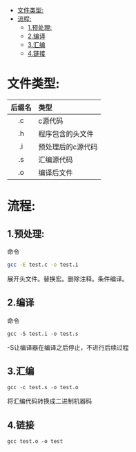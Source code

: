 
<!-- @import "[TOC]" {cmd="toc" depthFrom=1 dekvpthTo=6 orderedList=false} -->

<!-- code_chunk_output -->

- [文件类型:](#文件类型)
- [流程:](#流程)
  - [1.预处理:](#1预处理)
  - [2.编译](#2编译)
  - [3.汇编](#3汇编)
  - [4.链接](#4链接)

<!-- /code_chunk_output -->


# 文件类型:
| 后缀名 | 类型 |  
| :----: | :---- |
| .c | c源代码 | 
| .h | 程序包含的头文件 | 
| .i | 预处理后的c源代码 |
| .s | 汇编源代码 |
| .o | 编译后文件 |
# 流程:
## 1.预处理:
命令
```bash
gcc -E test.c -o test.i
```
展开头文件。替换宏。删除注释。条件编译。
## 2.编译
命令
```
gcc -S test.i -o test.s
```
-S让编译器在编译之后停止，不进行后续过程
## 3.汇编
```
gcc -c test.s -o test.o
```
将汇编代码转换成二进制机器码
## 4.链接
```
gcc test.o -o test
```